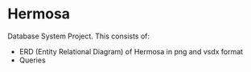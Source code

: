# Hermosa
Database System Project. 
This consists of:
* ERD (Entity Relational Diagram) of Hermosa in png and vsdx format
* Queries 
